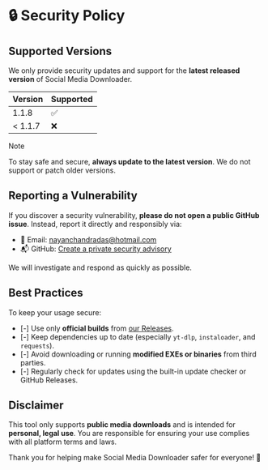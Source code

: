 # 🔒 Security Policy

## Supported Versions

We only provide security updates and support for the **latest released version** of Social Media Downloader.

| Version | Supported |
|---------|-----------|
| 1.1.8   | ✅         |
| < 1.1.7 | ❌         |

> [!NOTE]
> To stay safe and secure, **always update to the latest version**. We do not support or patch older versions.

## Reporting a Vulnerability

If you discover a security vulnerability, **please do not open a public GitHub issue**. Instead, report it directly and responsibly via:

- 📧 Email: [nayanchandradas@hotmail.com](mailto:nayanchandradas@hotmail.com)
- 📬 GitHub: [Create a private security advisory](https://github.com/nayandas69/Social-Media-Downloader/security/advisories/new)

We will investigate and respond as quickly as possible.

## Best Practices

To keep your usage secure:

- [-] Use only **official builds** from [our Releases](https://github.com/nayandas69/Social-Media-Downloader/releases).
- [-] Keep dependencies up to date (especially `yt-dlp`, `instaloader`, and `requests`).
- [-] Avoid downloading or running **modified EXEs or binaries** from third parties.
- [-] Regularly check for updates using the built-in update checker or GitHub Releases.

## Disclaimer

This tool only supports **public media downloads** and is intended for **personal, legal use**. You are responsible for ensuring your use complies with all platform terms and laws.

Thank you for helping make Social Media Downloader safer for everyone! 💙
